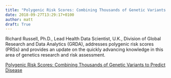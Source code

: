 ```yaml
---
title: "Polygenic Risk Scores: Combining Thousands of Genetic Variants to Predict Disease"
date: 2018-09-27T13:29:17+0100
author: matt
draft: True
---
```

Richard Russell, Ph.D., Lead Health Data Scientist, U.K., Division of Global Research and Data Analytics (GRDA), addresses polygenic risk scores (PRSs) and provides an update on the quickly advancing knowledge in this area of genetics research and risk assessment.

[ Polygenic Risk Scores: Combining Thousands of Genetic Variants to Predict Disease ]( https://www.rgare.com/knowledge-center/media/articles/polygenic-risk-scores-combining-thousands-of-genetic-variants-to-predict-disease )
